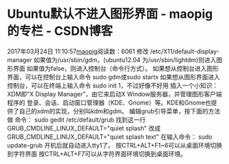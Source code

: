 # Ubuntu默认不进入图形界面 - maopig的专栏 - CSDN博客
2017年03月24日 11:10:57[maopig](https://me.csdn.net/maopig)阅读数：6061
修改 /etc/X11/default-display-manager
如果值为/usr/sbin/gdm，(ubuntu12.04 为/usr/sbin/lightdm)则进入图形界面 如果值为false，则进入控制台（命令行方式）。
如果想从控制台进入图形界面，可以在控制台上输入命令 sudo gdm或sudo startx
如果想从图形界面进入控制台，可以在终端上输入命令 sudo init 1，不过好像不好用
插入一个小知识：
XDM即“X Display Manager”，由它来启动X Window服务器，并管理图形客户端程序的
登录、会话、启动窗口管理器（KDE、Gnome）等。KDE和Gnome也提供了自己的xdm的实现，分别叫kdm和gdm。
编辑grub引导菜单，按下面的方法做
命令：
sudo gedit /etc/default/grub
找到这一行
GRUB_CMDLINE_LINUX_DEFAULT="quiet splash"
改成
GRUB_CMDLINE_LINUX_DEFAULT="quiet splash text"
在输入命令：
sudo update-grub
开机后就自动进入tty1了。
按CTRL+ALT+F1~6可以从桌面环境切换到字符界面
按CTRL+ALT+F7可以从字符界面环境切换到桌面环境。 
